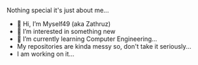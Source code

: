 Nothing special it's just about me...
- 👋 Hi, I’m Myself49 (aka Zathruz)
- 👀 I’m interested in something new
- 🌱 I’m currently learning Computer Engineering...
- My repositories are kinda messy so, don't take it seriously...
- I am working on it...

<!---
Myself49/Myself49 is a ✨ special ✨ repository because its `README.md` (this file) appears on your GitHub profile.
You can click the Preview link to take a look at your changes.
--->
